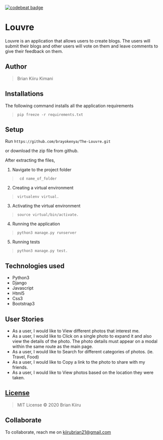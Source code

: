 [![codebeat badge](https://codebeat.co/badges/2f22dde0-4150-4a21-ab3d-67929126072c)](https://codebeat.co/projects/github-com-brayokenya-the-louvre-master)
# Louvre
Louvre is an application that allows users to create  blogs. The users will submit their  blogs and other users will vote on them and leave comments to give their feedback on them.


## Author
> Brian Kiiru Kimani


## Installations

The following command installs all the application requirements
>``pip freeze -r requirements.txt``

## Setup
Run 
``https://github.com/brayokenya/The-Louvre.git``

or download the zip file from github.

After extracting the files, 

1. Navigate to the project folder
>`` cd name_of_folder`` 

2. Creating a virtual environment
>``virtualenv virtual.``

3. Activating the virtual environment
>``source virtual/bin/activate.``

4. Running the application
>``python3 manage.py runserver``

5. Running tests

 > ``python3 manage.py test.``

## Technologies used
* Python3
* Django
* Javascript
* Html5
* Css3
* Bootstrap3

## User Stories
* As a user, I would like to View different photos that interest me.
* As a user, I would like to Click on a single photo to expand it and also view the details of the photo. The photo details must appear on a modal within the same route as the main page.
* As a user, I would like to Search for different categories of photos. (ie. Travel, Food)
* As a user, I would like to Copy a link to the photo to share with my friends.
* As a user, I would like to View photos based on the location they were taken.




## [License](https://github.com/brayokenya/The-Louvre/blob/master/LICENSE)
> MIT License &copy; 2020 Brian Kiiru 

## Collaborate
To collaborate, reach me on [kiirubrian21@gmail.com]()
